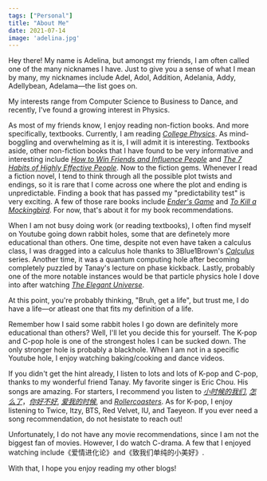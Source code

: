 ```yaml
---
tags: ["Personal"]
title: "About Me"
date: 2021-07-14
image: 'adelina.jpg'
---
```


Hey there! My name is Adelina, but amongst my friends, I am often called one of the many nicknames I have. Just to give you a sense of what I mean by many, my nicknames include Adel, Adol, Addition, Adelania, Addy, Adellybean, Adelama—the list goes on.

My interests range from Computer Science to Business to Dance, and recently, I've found a growing interest in Physics.

As most of my friends know, I enjoy reading non-fiction books. And more specifically, textbooks. Currently, I am reading *[College Physics](https://www.amazon.com/College-Physics-Raymond-Serway/dp/1285737024/ref=sr_1_4?crid=1NXR9N47Z3T7B&dchild=1&keywords=college+physics+serway&qid=1626299579&sprefix=college+physics+s%2Caps%2C240&sr=8-4)*. As mind-boggling and overwhelming as it is, I will admit it is interesting. Textbooks aside, other non-fiction books that I have found to be very informative and interesting include *[How to Win Friends and Influence People](https://www.amazon.com/How-win-Friends-Influence-People/dp/8189297813/ref=sr_1_4?crid=11E1R6U3NCKX7&dchild=1&keywords=how+to+win+friends+and+influence+people+dale+carnegie&qid=1626298864&sprefix=how+to+win+friends%2Caps%2C262&sr=8-4)* and *[The 7 Habits of Highly Effective People](https://www.amazon.com/Habits-Highly-Effective-People-Powerful/dp/1982137274/ref=sr_1_3?crid=481ZIA9F1WT8&dchild=1&keywords=the+7+habits+of+highly+effective+people&qid=1626298905&sprefix=the+7+hab%2Caps%2C249&sr=8-3)*. Now to the fiction gems. Whenever I read a fiction novel, I tend to think through all the possible plot twists and endings, so it is rare that I come across one where the plot and ending is unpredictable. Finding a book that has passed my "predictability test" is very exciting. A few of those rare books include *[Ender's Game](https://www.amazon.com/Enders-Game-Ender-Quintet-1/dp/1250773024/ref=tmm_pap_swatch_0?_encoding=UTF8&qid=1626299287&sr=8-1)* and *[To Kill a Mockingbird](https://www.amazon.com/Kill-Mockingbird-Harper-Lee/dp/0060935464/ref=sr_1_1?crid=15ALP55GZ86LY&dchild=1&keywords=to+kill+a+mockingbird+book&qid=1626299326&sprefix=to+kill+a+mocking%2Caps%2C254&sr=8-1)*. For now, that's about it for my book recommendations.

When I am not busy doing work (or reading textbooks), I often find myself on Youtube going down rabbit holes, some that are definetely more educational than others. One time, despite not even have taken a calculus class, I was dragged into a calculus hole thanks to 3Blue1Brown's *[Calculus](https://www.youtube.com/playlist?list=PL0-GT3co4r2wlh6UHTUeQsrf3mlS2lk6x)* series. Another time, it was a quantum computing hole after becoming completely puzzled by Tanay's lecture on phase kickback. Lastly, probably one of the more notable instances would be that particle physics hole I dove into after watching *[The Elegant Universe](https://www.pbs.org/wgbh/nova/series/the-elegant-universe/)*.

At this point, you're probably thinking, "Bruh, get a life", but trust me, I do have a life—or atleast one that fits my definition of a life.

Remember how I said some rabbit holes I go down are definitely more educational than others? Well, I'll let you decide this for yourself. The K-pop and C-pop hole is one of the strongest holes I can be sucked down. The only stronger hole is probably a blackhole. When I am not in a specific Youtube hole, I enjoy watching baking/cooking and dance videos.

If you didn't get the hint already, I listen to lots and lots of K-pop and C-pop, thanks to my wonderful friend Tanay. My favorite singer is Eric Chou. His songs are amazing. For starters, I recommend you listen to *[小时候的我们](https://www.youtube.com/watch?v=lxsOcRm3dsU)*, *[怎么了](https://www.youtube.com/watch?v=Y2ge3KrdeWs)*，*[你好不好](https://www.youtube.com/watch?v=wSBXfzgqHtE)*, *[爱我的时候](https://www.youtube.com/watch?v=bG563p_moiE)*, and *[Rollercoasters](https://www.youtube.com/watch?v=l9GRmPeMr5c)*. As for K-pop, I enjoy listening to Twice, Itzy, BTS, Red Velvet, IU, and Taeyeon. If you ever need a song recommendation, do not hesistate to reach out!

Unfortunately, I do not have any movie recommendations, since I am not the biggest fan of movies. However, I do watch C-drama. A few that I enjoyed watching include《爱情进化论》and《致我们单纯的小美好》.

With that, I hope you enjoy reading my other blogs!